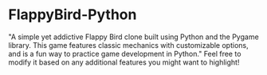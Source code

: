 # FlappyBird-Python
"A simple yet addictive Flappy Bird clone built using Python and the Pygame library. This game features classic mechanics with customizable options, and is a fun way to practice game development in Python."  Feel free to modify it based on any additional features you might want to highlight!
